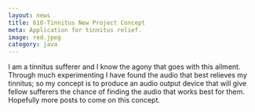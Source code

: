 ```yaml
---
layout: news
title: 618-Tinnitus New Project Concept
meta: Application for tinnitus relief.
image: red.jpeg 
category: java
---
```

I am a tinnitus sufferer and I know the agony that goes with this ailment. Through much experimenting I have found the audio 
that best relieves my tinnitus; so my concept is to produce an audio output device that will give fellow 
sufferers the chance of finding the audio that works best for them. Hopefully more posts to come on this concept. 
